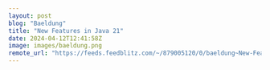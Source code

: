 ```yaml
---
layout: post
blog: "Baeldung"
title: "New Features in Java 21"
date: 2024-04-12T12:41:58Z
image: images/baeldung.png
remote_url: "https://feeds.feedblitz.com/~/879005120/0/baeldung~New-Features-in-Java"
---
```

